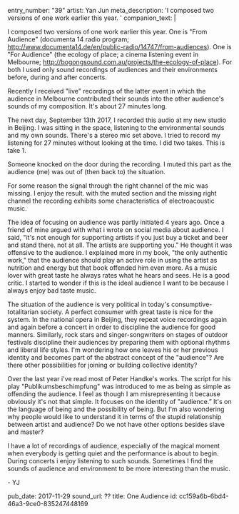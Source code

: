 entry_number: "39"
artist: Yan Jun
meta_description: 'I composed two versions of one work earlier this year. '
companion_text: |
  <p>I composed two versions of one work earlier this year. One is "From Audience" (documenta 14 radio program; <a href="http://www.documenta14.de/en/public-radio/14747/from-audiences">http://www.documenta14.de/en/public-radio/14747/from-audiences</a>). One is "For Audience" (the ecology of place; a cinema listening event in Melbourne; <a href="http://bogongsound.com.au/projects/the-ecology-of-place">http://bogongsound.com.au/projects/the-ecology-of-place</a>). For both I used only sound recordings of audiences and their environments before, during and after concerts.
  </p>
  <p>Recently I received "live" recordings of the latter event in which the audience in Melbourne contributed their sounds into the other audience's sounds of my composition. It's about 27 minutes long.
  </p>
  <p>The next day, September 13th 2017, I recorded this audio at my new studio in Beijing. I was sitting in the space, listening to the environmental sounds and my own sounds. There's a stereo mic set above. I tried to record my listening for 27 minutes without looking at the time. I did two takes. This is take 1.
  </p>
  <p>Someone knocked on the door during the recording. I muted this part as the audience (me) was out of (then back to) the situation.
  </p>
  <p>For some reason the signal through the right channel of the mic was missing. I enjoy the result. with the muted section and the missing right channel the recording exhibits some characteristics of electroacoustic music.
  </p>
  <p>The idea of focusing on audience was partly initiated 4 years ago. Once a friend of mine argued with what i wrote on social media about audience. I said, "it's not enough for supporting artists if you just buy a ticket and beer and stand there. not at all. The artists are supporting you." He thought it was offensive to the audience. I explained more in my book, "the only authentic work," that the audience should play an active role in using the artist as nutrition and energy but that book offended him even more. As a music lover with great taste he always rates what he hears and sees. He is a good critic. I started to wonder if this is the ideal audience I want to be because I always enjoy bad taste music.
  </p>
  <p>The situation of the audience is very political in today's consumptive-totalitarian society. A perfect consumer with great taste is nice for the system. In the national opera in Beijing, they repeat voice recordings again and again before a concert in order to discipline the audience for good manners. Similarly, rock stars and singer-songwriters on stages of outdoor festivals discipline their audiences by preparing them with optional rhythms and liberal life styles. I'm wondering how one leaves his or her previous identity and becomes part of the abstract concept of the "audience"? Are there other possibilities for joining or building collective identity?
  </p>
  <p>Over the last year i've read most of Peter Handke's works. The script for his play "Publikumsbeschimpfung" was introduced to me as being as simple as offending the audience. I feel as though I am misrepresenting it because obviously it's not that simple. It focuses on the identity of "audience.” It's on the language of being and the possibility of being. But I'm also wondering why people would like to understand it in terms of the stupid relationship between artist and audience? Do we not have other options besides slave and master?
  </p>
  <p>I have a lot of recordings of audience, especially of the magical moment when everybody is getting quiet and the performance is about to begin. During concerts i enjoy listening to such sounds. Sometimes I find the sounds of audience and environment to be more interesting than the music.
  </p>
  <p>- YJ
  </p>
pub_date: 2017-11-29
sound_url: ??
title: One Audience
id: cc159a6b-6bd4-46a3-9ce0-835247448169
